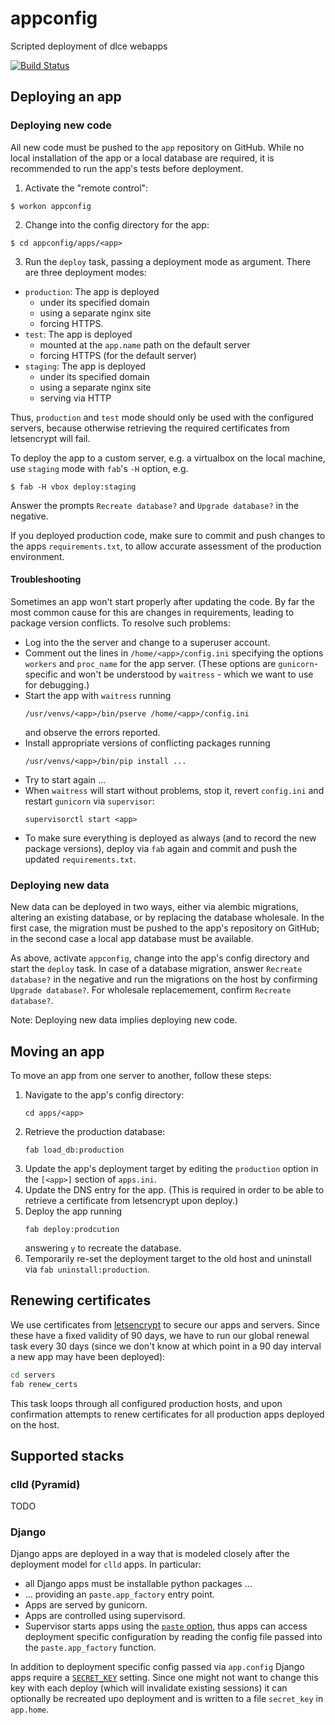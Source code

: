 # appconfig

Scripted deployment of dlce webapps

[![Build Status](https://travis-ci.org/shh-dlce/appconfig.svg?branch=master)](https://travis-ci.org/shh-dlce/appconfig)


## Deploying an app

### Deploying new code

All new code must be pushed to the `app` repository on GitHub.
While no local installation of the app or a local database are required, it is recommended to run the app's tests
before deployment.

1. Activate the "remote control":
```
$ workon appconfig
```

2. Change into the config directory for the app:
```
$ cd appconfig/apps/<app>
```

3. Run the `deploy` task, passing a deployment mode as argument.
There are three deployment modes:
- `production`: The app is deployed
  - under its specified domain
  - using a separate nginx site
  - forcing HTTPS.
- `test`: The app is deployed
  - mounted at the `app.name` path on the default server
  - forcing HTTPS (for the default server)
- `staging`: The app is deployed
  - under its specified domain
  - using a separate nginx site
  - serving via HTTP

Thus, `production` and `test` mode should only be used with the configured servers,
because otherwise retrieving the required certificates from letsencrypt will fail.

To deploy the app to a custom server, e.g. a virtualbox on the local machine, use
`staging` mode with `fab`'s `-H` option, e.g.
```
$ fab -H vbox deploy:staging
```
Answer the prompts `Recreate database?` and `Upgrade database?` in the negative.

If you deployed production code, make sure to commit and push changes to the apps `requirements.txt`,
to allow accurate assessment of the production environment.


#### Troubleshooting

Sometimes an app won't start properly after updating the code. By far the most common cause for this
are changes in requirements, leading to package version conflicts. To resolve such problems:
- Log into the the server and change to a superuser account.
- Comment out the lines in `/home/<app>/config.ini` specifying the options `workers` and `proc_name` for
  the app server. (These options are `gunicorn`-specific and won't be understood by `waitress` - which we
  want to use for debugging.)
- Start the app with `waitress` running
  ```shell script
  /usr/venvs/<app>/bin/pserve /home/<app>/config.ini
  ```
  and observe the errors reported.
- Install appropriate versions of conflicting packages running
  ```shell script
  /usr/venvs/<app>/bin/pip install ...
  ```
- Try to start again ...
- When `waitress` will start without problems, stop it, revert `config.ini` and restart `gunicorn` via `supervisor`:
  ```shell script
  supervisorctl start <app>
  ```
- To make sure everything is deployed as always (and to record the new package versions), deploy via `fab` again
  and commit and push the updated `requirements.txt`.


### Deploying new data

New data can be deployed in two ways, either via alembic migrations, altering an existing database, or by replacing
the database wholesale.
In the first case, the migration must be pushed to the app's repository on GitHub; in the second case a local app database
must be available.

As above, activate `appconfig`, change into the app's config directory and start the `deploy` task. In case of a database migration, answer `Recreate database?` in the negative and run the migrations on the host by confirming `Upgrade database?`.
For wholesale replacemement, confirm `Recreate database?`.

Note: Deploying new data implies deploying new code.


## Moving an app

To move an app from one server to another, follow these steps:

1. Navigate to the app's config directory:
   ```
   cd apps/<app>
   ```
2. Retrieve the production database:
   ```
   fab load_db:production
   ```
3. Update the app's deployment target by editing the `production` option in the `[<app>]` section of `apps.ini`.
4. Update the DNS entry for the app. (This is required in order to be able to retrieve a certificate from letsencrypt upon deploy.)
5. Deploy the app running
   ```
   fab deploy:prodcution
   ```
   answering `y` to recreate the database.
6. Temporarily re-set the deployment target to the old host and uninstall via `fab uninstall:production`.


## Renewing certificates

We use certificates from [letsencrypt](https://letsencrypt.org/) to secure our
apps and servers. Since these have a fixed validity of 90 days, we have to run our
global renewal task every 30 days (since we don't know at which point in a 90 day interval a new app may have been deployed):

```bash
cd servers
fab renew_certs
```

This task loops through all configured production hosts, and upon confirmation
attempts to renew certificates for all production apps deployed on the host.


## Supported stacks

### clld (Pyramid)

TODO


### Django

Django apps are deployed in a way that is modeled closely after the deployment model for
`clld` apps. In particular:
- all Django apps must be installable python packages ...
- ... providing an `paste.app_factory` entry point.
- Apps are served by gunicorn.
- Apps are controlled using supervisord.
- Supervisor starts apps using the [`paste` option](http://docs.gunicorn.org/en/stable/run.html#paste), thus apps can access deployment specific configuration by reading the config file passed into the `paste.app_factory` function.

In addition to deployment specific config passed via `app.config` Django apps require
a [`SECRET_KEY`](https://docs.djangoproject.com/en/2.1/ref/settings/#std:setting-SECRET_KEY) setting.
Since one might not want to change this key with each deploy (which will invalidate existing sessions)
it can optionally be recreated upo deployment and is written to a file `secret_key` in `app.home`.
